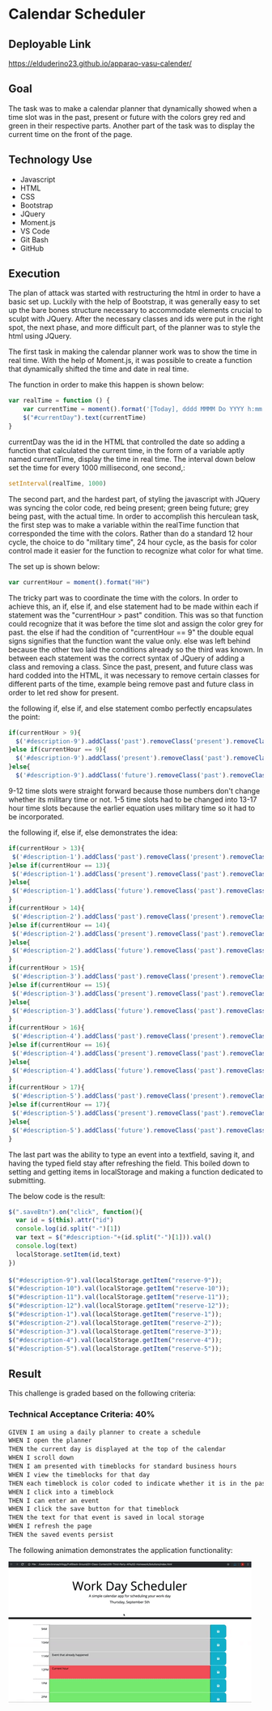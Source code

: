# Calendar Scheduler

## Deployable Link

https://elduderino23.github.io/apparao-vasu-calender/

## Goal
The task was to make a calendar planner that dynamically showed when a time slot was in the past, present or future with the colors grey red and green in their respective parts. Another part of the task was to display the current time on the front of the page.

## Technology Use
  - Javascript
  - HTML
  - CSS
  - Bootstrap
  - JQuery
  - Moment.js
  - VS Code
  - Git Bash 
  - GitHub

## Execution
The plan of attack was started with restructuring the html in order to have a basic set up. Luckily with the help of Bootstrap, it was generally easy to set up the bare bones structure necessary to accommodate elements crucial to sculpt with JQuery. After the necessary classes and ids were put in the right spot, the next phase, and more difficult part, of the planner was to style the html using JQuery.

The first task in making the calendar planner work was to show the time in real time. With the help of Moment.js, it was possible to create a function that dynamically shifted the time and date in real time. 

The function in order to make this happen is shown below:

```Javascript
var realTime = function () {
    var currentTime = moment().format('[Today], dddd MMMM Do YYYY h:mm:ss a')
    $("#currentDay").text(currentTime)
}
```
currentDay was the id in the HTML that controlled the date so adding a function that calculated the current time, in the form of a variable aptly named currentTime, display the time in real time. The interval down below set the time for every 1000 millisecond, one second,:

```Javascript
setInterval(realTime, 1000)
```

The second part, and the hardest part, of styling the javascript with JQuery was syncing the color code, red being present; green being future; grey being past, with the actual time. In order to accomplish this herculean task, the first step was to make a variable within the realTime function that corresponded the time with the colors. Rather than do a standard 12 hour cycle, the choice to do "military time", 24 hour cycle, as the basis for color control made it easier for the function to recognize what color for what time. 

The set up is shown below:

```Javascript
var currentHour = moment().format("HH")
```

The tricky part was to coordinate the time with the colors. In order to achieve this, an if, else if, and else statement had to be made within each if statement was the "currentHour > past" condition. This was so that function could recognize that it was before the time slot and assign the color grey for past. the else if had the condition of "currentHour == 9" the double equal signs signifies that the function want the value only. else was left behind because the other two laid the conditions already so the third was known. In between each statement was the correct syntax of JQuery of adding a class and removing a class. Since the past, present, and future class was hard codded into the HTML, it was necessary to remove certain classes for different parts of the time, example being remove past and future class in order to let red show for present.

the following if, else if, and else statement combo perfectly encapsulates the point:

```Javascript
if(currentHour > 9){
  $('#description-9').addClass('past').removeClass('present').removeClass('future')
}else if(currentHour == 9){
  $('#description-9').addClass('present').removeClass('past').removeClass('future')
}else{
  $('#description-9').addClass('future').removeClass('past').removeClass('present')
```
9-12 time slots were straight forward because those numbers don't change whether its military time or not. 1-5 time slots had to be changed into 13-17 hour time slots because the earlier equation uses 
 military time so it had to be incorporated.

 the following if, else if, else demonstrates the idea:

 ```Javascript
if(currentHour > 13){
  $('#description-1').addClass('past').removeClass('present').removeClass('future')
}else if(currentHour == 13){
  $('#description-1').addClass('present').removeClass('past').removeClass('future')
}else{
  $('#description-1').addClass('future').removeClass('past').removeClass('present')
}
if(currentHour > 14){
  $('#description-2').addClass('past').removeClass('present').removeClass('future')
}else if(currentHour == 14){
  $('#description-2').addClass('present').removeClass('past').removeClass('future')
}else{
  $('#description-2').addClass('future').removeClass('past').removeClass('present')
}
if(currentHour > 15){
  $('#description-3').addClass('past').removeClass('present').removeClass('future')
}else if(currentHour == 15){
  $('#description-3').addClass('present').removeClass('past').removeClass('future')
}else{
  $('#description-3').addClass('future').removeClass('past').removeClass('present')
}
if(currentHour > 16){
  $('#description-4').addClass('past').removeClass('present').removeClass('future')
}else if(currentHour == 16){
  $('#description-4').addClass('present').removeClass('past').removeClass('future')
}else{
  $('#description-4').addClass('future').removeClass('past').removeClass('present')
}
if(currentHour > 17){
  $('#description-5').addClass('past').removeClass('present').removeClass('future')
}else if(currentHour == 17){
  $('#description-5').addClass('present').removeClass('past').removeClass('future')
}else{
  $('#description-5').addClass('future').removeClass('past').removeClass('present')
}
 ```
The last part was the ability to type an event into a textfield, saving it, and having the typed field stay after refreshing the field. This boiled down to setting and getting items in localStorage and making a function dedicated to submitting.

The below code is the result:

```Javascript
$(".saveBtn").on("click", function(){
  var id = $(this).attr("id")
  console.log(id.split("-")[1])
  var text = $("#description-"+(id.split("-")[1])).val()
  console.log(text)
  localStorage.setItem(id,text)
})

$("#description-9").val(localStorage.getItem("reserve-9"));
$("#description-10").val(localStorage.getItem("reserve-10"));
$("#description-11").val(localStorage.getItem("reserve-11"));
$("#description-12").val(localStorage.getItem("reserve-12"));
$("#description-1").val(localStorage.getItem("reserve-1"));
$("#description-2").val(localStorage.getItem("reserve-2"));
$("#description-3").val(localStorage.getItem("reserve-3"));
$("#description-4").val(localStorage.getItem("reserve-4"));
$("#description-5").val(localStorage.getItem("reserve-5"));
```
## Result

This challenge is graded based on the following criteria: 

### Technical Acceptance Criteria: 40%

```md
GIVEN I am using a daily planner to create a schedule
WHEN I open the planner
THEN the current day is displayed at the top of the calendar
WHEN I scroll down
THEN I am presented with timeblocks for standard business hours
WHEN I view the timeblocks for that day
THEN each timeblock is color coded to indicate whether it is in the past, present, or future
WHEN I click into a timeblock
THEN I can enter an event
WHEN I click the save button for that timeblock
THEN the text for that event is saved in local storage
WHEN I refresh the page
THEN the saved events persist
```

The following animation demonstrates the application functionality:

![A user clicks on slots on the color-coded calendar and edits the events.](./Assets/05-third-party-apis-challenge-demo.gif)
